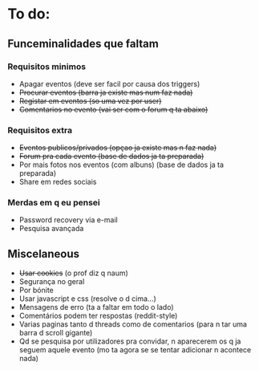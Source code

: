 # To do:
## Funceminalidades que faltam
### Requisitos minimos
* Apagar eventos (deve ser facil por causa dos triggers)
* ~~Procurar eventos (barra ja existe mas num faz nada)~~
* ~~Registar em eventos (so uma vez por user)~~
* ~~Comentarios no evento (vai ser com o forum q ta abaixo)~~

### Requisitos extra
* ~~Eventos publicos/privados (opçao ja existe mas n faz nada)~~
* ~~Forum pra cada evento (base de dados ja ta preparada)~~
* Por mais fotos nos eventos (com albuns) (base de dados ja ta preparada)
* Share em redes sociais

### Merdas em q eu pensei

* Password recovery via e-mail
* Pesquisa avançada


## Miscelaneous
* ~~Usar cookies~~ (o prof diz q naum)
* Segurança no geral
* Por bónite
* Usar javascript e css (resolve o d cima...)
* Mensagens de erro (ta a faltar em todo o lado)
* Comentários podem ter respostas (reddit-style)
* Varias paginas tanto d threads como de comentarios (para n tar uma barra d scroll gigante)
* Qd se pesquisa por utilizadores pra convidar, n aparecerem os q ja seguem aquele evento (mo ta agora se se tentar adicionar n acontece nada)

